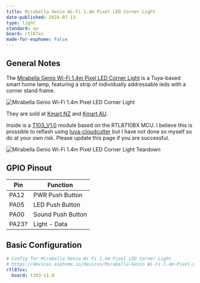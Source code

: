 ```yaml
---
title: Mirabella Genio Wi-Fi 1.4m Pixel LED Corner Light
date-published: 2024-07-13
type: light
standard: au
board: rtl87xx
made-for-esphome: False
---
```


## General Notes

The [Mirabella Genio Wi-Fi 1.4m Pixel LED Corner Light](https://www.mirabellagenio.com.au/product-range/mirabella-genio-wi-fi-1-4m-pixel-led-corner-light/) is a Tuya-based smart home lamp, featuring a strip of individually addressable leds with a corner stand frame.

![Mirabella Genio Wi-Fi 1.4m Pixel LED Corner Light](/Mirabella-Genio-Wi-Fi-1.4m-Pixel-LED-Corner-Light-Packaging.png "Mirabella Genio Wi-Fi 1.4m Pixel LED Corner Light")

They are sold at [Kmart NZ](https://www.kmart.co.nz/product/mirabella-genio-wi-fi-1.4m-pixel-led-corner-light-43205363/) and [Kmart AU](https://www.kmart.com.au/product/mirabella-genio-wi-fi-14m-pixel-led-corner-light-43205363/).

Inside is a [T103_V1.0](https://docs.libretiny.eu/boards/t103-v1.0/) module based on the RTL8710BX MCU. I believe this is prossible to reflash using [tuya-cloudcutter](https://github.com/tuya-cloudcutter/tuya-cloudcutter) but I have not done so myself so do at your own risk. Please update this page if you are successful.

![Mirabella Genio Wi-Fi 1.4m Pixel LED Corner Light Teardown](/Mirabella-Genio-Wi-Fi-1.4m-Pixel-LED-Corner-Light-Teardown.jpg "Mirabella Genio Wi-Fi 1.4m Pixel LED Corner Light Teardown")

## GPIO Pinout

| Pin    | Function          |
| ------ | ----------------- |
| PA12   | PWR Push Button   |
| PA05   | LED Push Button   |
| PA00   | Sound Push Button |
| PA23?  | Light - Data      |

## Basic Configuration

```yaml
# Config for Mirabella Genio Wi-Fi 1.4m Pixel LED Corner Light
# https://devices.esphome.io/devices/Mirabella-Genio Wi-Fi-1.4m-Pixel-LED-Corner-Light/
rtl87xx:
  board: t103-v1.0
```
